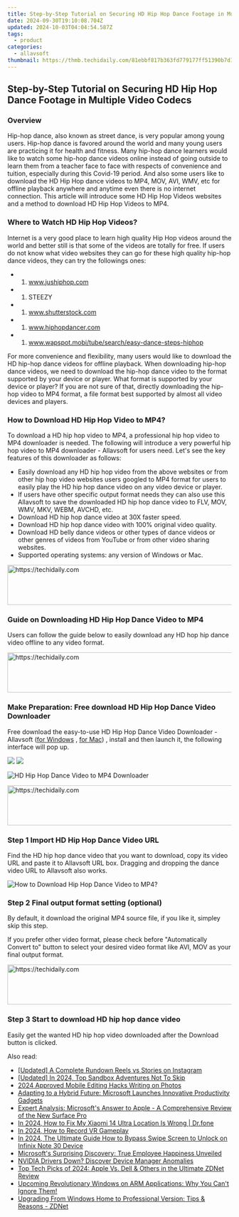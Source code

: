 ```yaml
---
title: Step-by-Step Tutorial on Securing HD Hip Hop Dance Footage in Multiple Video Codecs
date: 2024-09-30T19:10:08.704Z
updated: 2024-10-03T04:04:54.587Z
tags:
  - product
categories:
  - allavsoft
thumbnail: https://thmb.techidaily.com/81ebbf817b363fd779177ff51390b7d133960a10883de886d722f86edd02f3d2.jpg
---
```


## Step-by-Step Tutorial on Securing HD Hip Hop Dance Footage in Multiple Video Codecs

### Overview

Hip-hop dance, also known as street dance, is very popular among young users. Hip-hop dance is favored around the world and many young users are practicing it for health and fitness. Many hip-hop dance learners would like to watch some hip-hop dance videos online instead of going outside to learn them from a teacher face to face with respects of convenience and tuition, especially during this Covid-19 period. And also some users like to download the HD Hip Hop dance videos to MP4, MOV, AVI, WMV, etc for offline playback anywhere and anytime even there is no internet connection. This article will introduce some HD Hip Hop Videos websites and a method to download HD Hip Hop Videos to MP4.

### Where to Watch HD Hip Hop Videos?

Internet is a very good place to learn high quality Hip Hop videos around the world and better still is that some of the videos are totally for free. If users do not know what video websites they can go for these high quality hip-hop dance videos, they can try the followings ones:

* 1. www.jushiphop.com
* 1. STEEZY
* 1. www.shutterstock.com
* 1. www.hiphopdancer.com
* 1. www.wapspot.mobi/tube/search/easy-dance-steps-hiphop

For more convenience and flexibility, many users would like to download the HD hip-hop dance videos for offline playback. When downloading hip-hop dance videos, we need to download the hip-hop dance video to the format supported by your device or player. What format is supported by your device or player? If you are not sure of that, directly downloading the hip-hop video to MP4 format, a file format best supported by almost all video devices and players.

### How to Download HD Hip Hop Video to MP4?

To download a HD hip hop video to MP4, a professional hip hop video to MP4 downloader is needed. The following will introduce a very powerful hip hop video to MP4 downloader - Allavsoft for users need. Let's see the key features of this downloader as follows:

* Easily download any HD hip hop video from the above websites or from other hip hop video websites users googled to MP4 format for users to easily play the HD hip hop dance video on any video device or player.
* If users have other specific output format needs they can also use this Allavsoft to save the downloaded HD hip hop dance video to FLV, MOV, WMV, MKV, WEBM, AVCHD, etc.
* Download HD hip hop dance video at 30X faster speed.
* Download HD hip hop dance video with 100% original video quality.
* Download HD belly dance videos or other types of dance videos or other genres of videos from YouTube or from other video sharing websites.
* Supported operating systems: any version of Windows or Mac.

<!-- affiliate ads begin -->
<a href="https://imp.i357552.net/c/5597632/999558/11832" target="_top" id="999558">
  <img src="//a.impactradius-go.com/display-ad/11832-999558" border="0" alt="https://techidaily.com" width="728" height="90"/>
</a>
<img height="0" width="0" src="https://imp.i357552.net/i/5597632/999558/11832" style="position:absolute;visibility:hidden;" border="0" />
<!-- affiliate ads end -->

### Guide on Downloading HD Hip Hop Dance Video to MP4

Users can follow the guide below to easily download any HD hop hip dance video offline to any video format.

<!-- affiliate ads begin -->
<a href="https://appsumo.8odi.net/c/5597632/2037334/7443" target="_top" id="2037334">
  <img src="//a.impactradius-go.com/display-ad/7443-2037334" border="0" alt="https://techidaily.com" width="728" height="90"/>
</a>
<img height="0" width="0" src="https://appsumo.8odi.net/i/5597632/2037334/7443" style="position:absolute;visibility:hidden;" border="0" />
<!-- affiliate ads end -->

### Make Preparation: Free download HD Hip Hop Dance Video Downloader

Free download the easy-to-use HD Hip Hop Dance Video Downloader - Allavsoft ([for Windows](https://tools.techidaily.com/allavsoft/products/) , [for Mac](https://tools.techidaily.com/allavsoft/products/)) , install and then launch it, the following interface will pop up.

[![](https://www.allavsoft.com/how-to/../images/how-to/free-download-win.jpg)](https://tools.techidaily.com/allavsoft/products/) [![](https://www.allavsoft.com/how-to/../images/how-to/free-download-mac.jpg)](https://tools.techidaily.com/allavsoft/products/)

![HD Hip Hop Dance Video to MP4 Downloader](https://www.allavsoft.com/how-to/../images/allavsoft/screen-shot-600.jpg)

<!-- affiliate ads begin -->
<a href="https://versadesk.pxf.io/c/5597632/1815678/21290" target="_top" id="1815678">
  <img src="//a.impactradius-go.com/display-ad/21290-1815678" border="0" alt="https://techidaily.com" width="728" height="90"/>
</a>
<img height="0" width="0" src="https://versadesk.pxf.io/i/5597632/1815678/21290" style="position:absolute;visibility:hidden;" border="0" />
<!-- affiliate ads end -->

### Step 1 Import HD Hip Hop Dance Video URL

Find the HD hip hop dance video that you want to download, copy its video URL and paste it to Allavsoft URL box. Dragging and dropping the dance video URL to Allavsoft also works.

![How to Download Hip Hop Dance Video to MP4?](https://www.allavsoft.com/how-to/../images/how-to/download-rtmp-video/download-rtmp-video.jpg)

### Step 2 Final output format setting (optional)

By default, it download the original MP4 source file, if you like it, simpley skip this step.

If you prefer other video format, please check before "Automatically Convert to" button to select your desired video format like AVI, MOV as your final output format.

<!-- affiliate ads begin -->
<a href="https://appsumo.8odi.net/c/5597632/2130875/7443" target="_top" id="2130875">
  <img src="//a.impactradius-go.com/display-ad/7443-2130875" border="0" alt="https://techidaily.com" width="728" height="90"/>
</a>
<img height="0" width="0" src="https://appsumo.8odi.net/i/5597632/2130875/7443" style="position:absolute;visibility:hidden;" border="0" />
<!-- affiliate ads end -->

### Step 3 Start to download HD hip hop dance video

Easily get the wanted HD hip hop video downloaded after the Download button is clicked.

<ins class="adsbygoogle"
     style="display:block"
     data-ad-format="autorelaxed"
     data-ad-client="ca-pub-7571918770474297"
     data-ad-slot="1223367746"></ins>

<ins class="adsbygoogle"
     style="display:block"
     data-ad-client="ca-pub-7571918770474297"
     data-ad-slot="8358498916"
     data-ad-format="auto"
     data-full-width-responsive="true"></ins>

<span class="atpl-alsoreadstyle">Also read:</span>
<div><ul>
<li><a href="https://instagram-clips.techidaily.com/updated-a-complete-rundown-reels-vs-stories-on-instagram/"><u>[Updated] A Complete Rundown Reels vs Stories on Instagram</u></a></li>
<li><a href="https://screen-video-capture.techidaily.com/updated-in-2024-top-sandbox-adventures-not-to-skip/"><u>[Updated] In 2024, Top Sandbox Adventures Not To Skip</u></a></li>
<li><a href="https://fox-hovers.techidaily.com/2024-approved-mobile-editing-hacks-writing-on-photos/"><u>2024 Approved Mobile Editing Hacks Writing on Photos</u></a></li>
<li><a href="https://win-info.techidaily.com/adapting-to-a-hybrid-future-microsoft-launches-innovative-productivity-gadgets/"><u>Adapting to a Hybrid Future: Microsoft Launches Innovative Productivity Gadgets</u></a></li>
<li><a href="https://win-info.techidaily.com/expert-analysis-microsofts-answer-to-apple-a-comprehensive-review-of-the-new-surface-pro/"><u>Expert Analysis: Microsoft's Answer to Apple - A Comprehensive Review of the New Surface Pro</u></a></li>
<li><a href="https://review-topics.techidaily.com/in-2024-how-to-fix-my-xiaomi-14-ultra-location-is-wrong-drfone-by-drfone-virtual-android/"><u>In 2024, How to Fix My Xiaomi 14 Ultra Location Is Wrong | Dr.fone</u></a></li>
<li><a href="https://screen-recording.techidaily.com/in-2024-how-to-record-vr-gameplay/"><u>In 2024, How to Record VR Gameplay</u></a></li>
<li><a href="https://unlock-android.techidaily.com/in-2024-the-ultimate-guide-how-to-bypass-swipe-screen-to-unlock-on-infinix-note-30-device-by-drfone-android/"><u>In 2024, The Ultimate Guide How to Bypass Swipe Screen to Unlock on Infinix Note 30 Device</u></a></li>
<li><a href="https://win-info.techidaily.com/microsofts-surprising-discovery-true-employee-happiness-unveiled/"><u>Microsoft's Surprising Discovery: True Employee Happiness Unveiled</u></a></li>
<li><a href="https://network-issues.techidaily.com/nvidia-drivers-down-discover-device-manager-anomalies/"><u>NVIDIA Drivers Down? Discover Device Manager Anomalies</u></a></li>
<li><a href="https://win-info.techidaily.com/top-tech-picks-of-2024-apple-vs-dell-and-others-in-the-ultimate-zdnet-review/"><u>Top Tech Picks of 2024: Apple Vs. Dell & Others in the Ultimate ZDNet Review</u></a></li>
<li><a href="https://win-info.techidaily.com/upcoming-revolutionary-windows-on-arm-applications-why-you-cant-ignore-them/"><u>Upcoming Revolutionary Windows on ARM Applications: Why You Can't Ignore Them!</u></a></li>
<li><a href="https://win-info.techidaily.com/upgrading-from-windows-home-to-professional-version-tips-and-reasons-zdnet/"><u>Upgrading From Windows Home to Professional Version: Tips & Reasons - ZDNet</u></a></li>
</ul></div>

